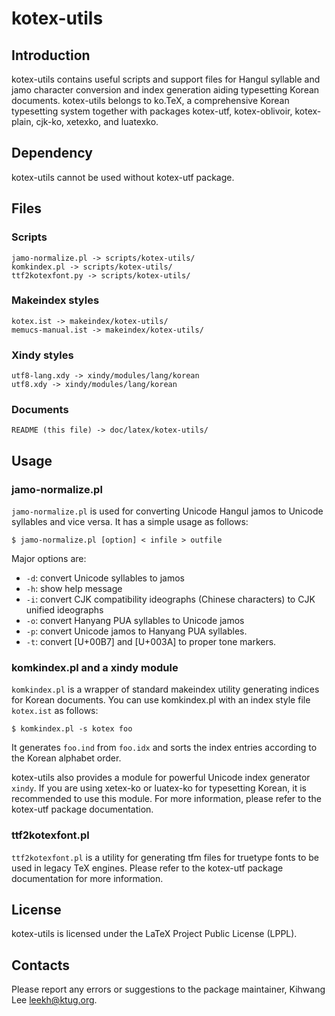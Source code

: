 kotex-utils
===========

Introduction
------------

kotex-utils contains useful scripts and support files for Hangul
syllable and jamo character conversion and index generation
aiding typesetting Korean documents. kotex-utils belongs to ko.TeX, 
a comprehensive Korean typesetting system together with packages kotex-utf,
kotex-oblivoir, kotex-plain, cjk-ko, xetexko, and luatexko.

Dependency
----------

kotex-utils cannot be used without kotex-utf package.

Files
-----

### Scripts

	jamo-normalize.pl -> scripts/kotex-utils/
	komkindex.pl -> scripts/kotex-utils/
	ttf2kotexfont.py -> scripts/kotex-utils/

### Makeindex styles

	kotex.ist -> makeindex/kotex-utils/
	memucs-manual.ist -> makeindex/kotex-utils/

### Xindy styles

	utf8-lang.xdy -> xindy/modules/lang/korean
	utf8.xdy -> xindy/modules/lang/korean

### Documents

	README (this file) -> doc/latex/kotex-utils/

Usage
-----

### jamo-normalize.pl

`jamo-normalize.pl` is used for converting Unicode Hangul jamos to Unicode 
syllables and vice versa. It has a simple usage as follows:

    $ jamo-normalize.pl [option] < infile > outfile

Major options are:

* `-d`: convert Unicode syllables to jamos
* `-h`: show help message
* `-i`: convert CJK compatibility ideographs (Chinese characters) to CJK unified ideographs
* `-o`: convert Hanyang PUA syllables to Unicode jamos
* `-p`: convert Unicode jamos to Hanyang PUA syllables.
* `-t`: convert [U+00B7] and [U+003A] to proper tone markers.

### komkindex.pl and a xindy module

`komkindex.pl` is a wrapper of standard makeindex utility generating indices for 
Korean documents. You can use komkindex.pl with an index style file `kotex.ist`
as follows:

    $ komkindex.pl -s kotex foo

It generates `foo.ind` from `foo.idx` and sorts the index entries according to
the Korean alphabet order.

kotex-utils also provides a module for powerful Unicode index
generator `xindy`. If you are using xetex-ko or luatex-ko for typesetting 
Korean, it is recommended to use this module.
For more information, please refer to the kotex-utf package documentation.

### ttf2kotexfont.pl

`ttf2kotexfont.pl` is a utility for generating tfm files for truetype fonts
to be used in legacy TeX engines. Please refer to the kotex-utf package 
documentation for more information.

License
-------

kotex-utils is licensed under the LaTeX Project Public
License (LPPL).

Contacts
--------

Please report any errors or suggestions to the package maintainer,
Kihwang Lee <leekh@ktug.org>.
